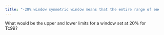 ```yaml
---
title: "-20% window symmetric window means that the entire range of energies accepted represents 20% of the energy of the photopeak. For Tc at 140 kev centerline this would be 28 kev or 14 below and 14 above 140.   -100% window: 140 kev x 100 = 140 then divide this by 2 and add it to each end-&gt; 80 and 180  -20keV window: 130 and 150 key are the limits.   -112 and 168 kev are 20 percent below and 20 percent above or a 40 percent window."
---
```

What would be the upper and lower limits for a window set at 20% for Tc99?

